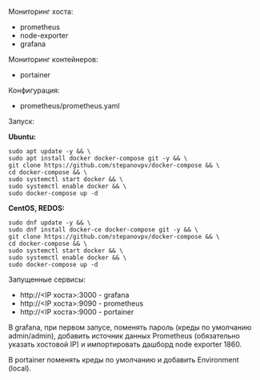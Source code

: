 Мониторинг хоста:
- prometheus
- node-exporter
- grafana

Мониторинг контейнеров:
- portainer

Конфигурация:
- prometheus/prometheus.yaml

Запуск:

**Ubuntu:**
```
sudo apt update -y && \
sudo apt install docker docker-compose git -y && \
git clone https://github.com/stepanovpv/docker-compose && \
cd docker-compose && \
sudo systemctl start docker && \
sudo systemctl enable docker && \
sudo docker-compose up -d
```


**CentOS, REDOS:**
```
sudo dnf update -y && \
sudo dnf install docker-ce docker-compose git -y && \
git clone https://github.com/stepanovpv/docker-compose && \
cd docker-compose && \
sudo systemctl start docker && \
sudo systemctl enable docker && \ 
sudo docker-compose up -d
```

Запущенные сервисы:
- http://<IP хоста>:3000 - grafana
- http://<IP хоста>:9090 - prometheus
- http://<IP хоста>:9000 - portainer

В grafana, при первом запусе, поменять пароль (креды по умолчанию admin/admin), добавить источник данных Prometheus (обязательно указать хостовой IP) и импортировать дашборд node exporter 1860.
 
В portainer поменять креды по умолчанию и добавить Environment (local).

